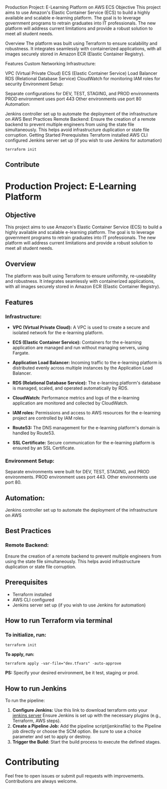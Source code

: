 Production Project: E-Learning Platform on AWS ECS
Objective
This project aims to use Amazon's Elastic Container Service (ECS) to build a highly available and scalable e-learning platform. The goal is to leverage government programs to retrain graduates into IT professionals. The new platform will address current limitations and provide a robust solution to meet all student needs.

Overview
The platform was built using Terraform to ensure scalability and robustness. It integrates seamlessly with containerized applications, with all images securely stored in Amazon ECR (Elastic Container Registry).

Features
Custom Networking Infrastructure:

VPC (Virtual Private Cloud)
ECS (Elastic Container Service)
Load Balancer
RDS (Relational Database Service)
CloudWatch for monitoring
IAM roles for security
Environment Setup:

Separate configurations for DEV, TEST, STAGING, and PROD environments
PROD environment uses port 443
Other environments use port 80
Automation:

Jenkins controller set up to automate the deployment of the infrastructure on AWS
Best Practices
Remote Backend:
Ensure the creation of a remote backend to prevent multiple engineers from using the state file simultaneously. This helps avoid infrastructure duplication or state file corruption.
Getting Started
Prerequisites
Terraform installed
AWS CLI configured
Jenkins server set up (if you wish to use Jenkins for automation)


```
terraform init
```

## Contribute

# Production Project: E-Learning Platform

## Objective
This project aims to use Amazon's Elastic Container Service (ECS) to build a 
highly available and scalable e-learning platform. The goal is to leverage 
government programs to retrain graduates into IT professionals. The new platform
will address current limitations and provide a robust solution to meet all 
student needs.

## Overview
The platform was built using Terraform to ensure uniformity, re-useability and
robustness. It integrates seamlessly with containerized applications, with all 
images securely stored in Amazon ECR (Elastic Container Registry).

## Features
### Infrastructure:
- **VPC (Virtual Private Cloud):** A VPC is used to create a secure and isolated
network for the e-learning platform.

- **ECS (Elastic Container Service):** Containers for the e-learning application
are managed and run without managing servers, using Fargate.

- **Application Load Balancer:** Incoming traffic to the e-learning platform is distributed evenly across multiple instances by the Application Load Balancer.

- **RDS (Relational Database Service):** The e-learning platform's database is managed, scaled, and operated automatically by RDS.

- **CloudWatch:** Performance metrics and logs of the e-learning application are monitored and collected by CloudWatch.

- **IAM roles:** Permissions and access to AWS resources for the e-learning project are controlled by IAM roles.

- **Route53:** The DNS management for the e-learning platform's domain is handled by Route53.

- **SSL Certificate:** Secure communication for the e-learning platform is ensured by an SSL Certificate.


### Environment Setup:
Separate environments were built for DEV, TEST, STAGING, and PROD environments.
PROD environment uses port 443.
Other environments use port 80.

## Automation:
Jenkins controller set up to automate the deployment of the infrastructure on AWS


## Best Practices
### Remote Backend:
Ensure the creation of a remote backend to prevent multiple engineers from using the state file simultaneously. This helps avoid infrastructure duplication or state file corruption.

## Prerequisites
- Terraform installed
- AWS CLI configured
- Jenkins server set up (if you wish to use Jenkins for automation)

## How to run Terraform via terminal
### To initialize, run:
```
terraform init
```

**To apply, run:**
```
terraform apply -var-file="dev.tfvars" -auto-approve
```
**PS:** Specify your desired environment, be it test, staging or prod.

## How to run Jenkins
To run the pipeline:

1. **Configure Jenkins:** Use this link to download terraform onto your [jenkins server](https://developer.hashicorp.com/terraform/install?product_intent=terraform) 
Ensure Jenkins is set up with the necessary plugins (e.g., Terraform, AWS steps).
2. **Create a Pipeline Job:** Add the pipeline script(jenkinsfile) to the Pipeline job directly or choose the SCM option. Be sure to use a choice parameter and set to apply or destroy.
3. **Trigger the Build:** Start the build process to execute the defined stages.



# Contributing
Feel free to open issues or submit pull requests with improvements. Contributions are always welcome.

